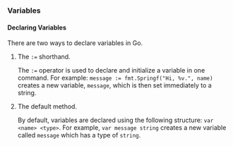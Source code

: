 ### Variables
#### Declaring Variables
There are two ways to declare variables in Go.

1. The `:=` shorthand.

    The `:=` operator is used to declare and initialize a variable in one command. For example: `message := fmt.Springf("Hi, %v.", name)` creates a new variable, `message`, which is then set immediately to a string.
2. The default method.

    By default, variables are declared using the following structure: `var <name> <type>`. For example, `var message string` creates a new variable called `message` which has a type of `string`. 
